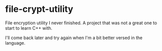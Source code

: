 # file-crypt-utility

File encryption utility I never finished. A project that was not a great one to start to learn C++ with.

I'll come back later and try again when I'm a bit better versed in the language.
